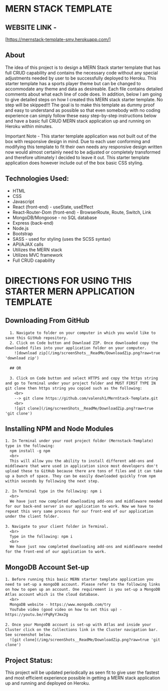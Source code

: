 # MERN STACK TEMPLATE

## WEBSITE LINK -

[https://mernstack-template-smv.herokuapp.com/]

## About

The idea of this project is to design a MERN Stack starter template that has full CRUD capability and contains the necessary code without any special adjustments needed by user to be successfully deployed to Heroku. This starter template has a sports player theme but can be changed to accommodate any theme and data as desireable. Each file contains detailed comments about what each line of code does. In addition, below I am going to give detailed steps on how I created this MERN stack starter template. No step will be skipped!!! The goal is to make this template as dummy proof and easy to understand as possible so that even somebody with no coding experience can simply follow these easy step-by-step instructions below and have a basic full CRUD MERN stack application up and running on Heroku within minutes.

Important Note - This starter template application was not built out of the box with responsive design in mind. Due to each user conforming and modifying this template to fit their own needs any responsive design written now would almost certainly need to be adjusted or completely transformed and therefore ultimately I decided to leave it out. This starter template application does however include out of the box basic CSS styling.

## Technologies Used:

- HTML
- CSS
- Javascript
- React (front-end) - useState, useEffect
- React-Router-Dom (front-end) - BrowserRoute, Route, Switch, Link
- MongoDB/Mongoose - no SQL database
- Express (back-end)
- Node.js
- Bootstrap
- SASS - used for styling (uses the SCSS syntax)
- API/AJAX calls
- Utilizes the MERN stack
- Utilizes MVC framework
- Full CRUD capability

# DIRECTIONS FOR USING THIS STARTER MERN APPLICATION TEMPLATE

## Downloading From GitHub

      1. Navigate to folder on your computer in which you would like to save this GitHub repository.
      2. Click on Code button and Download ZIP. Once downloaded copy the downloaded files into your application folder on your computer.
        ![download zip](/img/screenShots__ReadMe/DownloadZip.png?raw=true 'download zip')

      ## OR

      3. Click on Code button and select HTTPS and copy the https string and go to Terminal under your project folder and MUST FIRST TYPE IN git clone then https string you copied such as the following:
        <br>
        --> git clone https://github.com/valensh1/MernStack-Template.git
        <br>
        ![git clone](/img/screenShots__ReadMe/DownloadZip.png?raw=true 'git clone')

## Installing NPM and Node Modules

    1. In Terminal under your root project folder (Mernstack-Template) type in the following:
      npm install -g npm
      <br>
      This will allow you the ability to install different add-ons and middleware that were used in application since most developers don't upload these to GitHub because there are tons of files and it can take up a bunch of space. They can be easily downloaded quickly from npm within seconds by following the next step.

    2. In Terminal type in the following: npm i
      <br>
      We have just now completed downloading add-ons and middleware needed for our back-end server in our application to work. Now we have to repeat this very same process for our front-end of our application under the client folder.

    3. Navigate to your client folder in Terminal.
      <br>
      Type in the following: npm i
      <br>
      We have just now completed downloading add-ons and middleware needed for the front-end of our application to work.

## MongoDB Account Set-up

    1. Before running this basic MERN starter template application you need to set-up a mongoDB account. Please refer to the following links on how to open up an account. One requirement is you set-up a MongoDB Atlas account which is the cloud database.
      <br>
      MongoDB website - https://www.mongodb.com/try
      YouTube video (good video on how to set this up) - https://youtu.be/rPqRyYJmx2g

    2. Once your MongoDB account is set-up with Atlas and inside your Cluster click on the Collections link in the Cluster navigation bar. See screenshot below.
      ![git clone](/img/screenShots__ReadMe/DownloadZip.png?raw=true 'git clone')

## Project Status:

This project will be updated periodically as seen fit to give user the fastest and most efficient experience possible in getting a MERN stack application up and running and deployed on Heroku.
